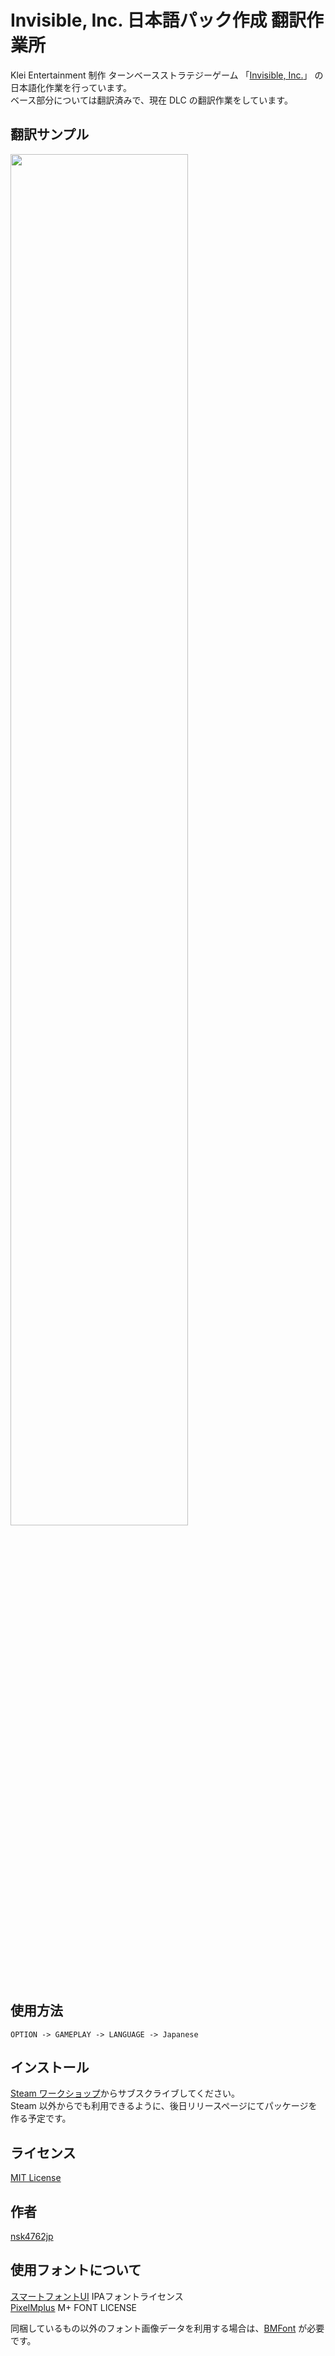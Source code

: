 Invisible, Inc. 日本語パック作成 翻訳作業所
====

Klei Entertainment 制作 ターンベースストラテジーゲーム 「[Invisible, Inc.](https://www.kleientertainment.com/games/invisible-inc)」 の日本語化作業を行っています。  
ベース部分については翻訳済みで、現在 DLC の翻訳作業をしています。

## 翻訳サンプル
<image src="https://raw.githubusercontent.com/wiki/nsk4762jp/Invisible-Inc-Japanese/sample.png" width="75%">

## 使用方法

    OPTION -> GAMEPLAY -> LANGUAGE -> Japanese

## インストール
[Steam ワークショップ](http://steamcommunity.com/sharedfiles/filedetails/?id=554502292)からサブスクライブしてください。  
Steam 以外からでも利用できるように、後日リリースページにてパッケージを作る予定です。

## ライセンス

[MIT License](https://raw.githubusercontent.com/wiki/nsk4762jp/Invisible-Inc-Japanese/LICENSE)

## 作者

[nsk4762jp](https://github.com/nsk4762jp)

## 使用フォントについて

[スマートフォントUI](http://www.flopdesign.com/freefont/smartfont.html) IPAフォントライセンス  
[PixelMplus](http://itouhiro.hatenablog.com/entry/20130602/font) M+ FONT LICENSE  

同梱しているもの以外のフォント画像データを利用する場合は、[BMFont](http://www.angelcode.com/products/bmfont/) が必要です。


